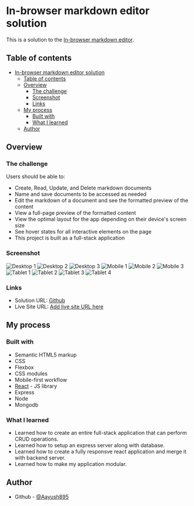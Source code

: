 # In-browser markdown editor solution

This is a solution to the [In-browser markdown editor](https://github.com/Aayush895/Markdown-Editor).

## Table of contents

- [In-browser markdown editor solution](#in-browser-markdown-editor-solution)
  - [Table of contents](#table-of-contents)
  - [Overview](#overview)
    - [The challenge](#the-challenge)
    - [Screenshot](#screenshot)
    - [Links](#links)
  - [My process](#my-process)
    - [Built with](#built-with)
    - [What I learned](#what-i-learned)
  - [Author](#author)

## Overview

### The challenge

Users should be able to:

- Create, Read, Update, and Delete markdown documents
- Name and save documents to be accessed as needed
- Edit the markdown of a document and see the formatted preview of the content
- View a full-page preview of the formatted content
- View the optimal layout for the app depending on their device's screen size
- See hover states for all interactive elements on the page
- This project is built as a full-stack application

### Screenshot

![Desktop 1](./Screenshots/desktop-1.png)
![Desktop 2](./Screenshots/desktop-2.png)
![Desktop 3](./Screenshots/desktop-3.png)
![Mobile 1](./Screenshots/mobile-1.png)
![Mobile 2](./Screenshots/mobile-2.png)
![Mobile 3](./Screenshots/mobile-3.png)
![Tablet 1](./Screenshots/tablet-1.png)
![Tablet 2](./Screenshots/tablet-2.png)
![Tablet 3](./Screenshots/tablet-3.png)
![Tablet 4](./Screenshots/tablet-4.png)

### Links

- Solution URL: [Github](https://github.com/Aayush895/Markdown-Editor)
- Live Site URL: [Add live site URL here](https://your-live-site-url.com)

## My process

### Built with

- Semantic HTML5 markup
- CSS
- Flexbox
- CSS modules
- Mobile-first workflow
- [React](https://reactjs.org/) - JS library
- Express
- Node
- Mongodb

### What I learned

- Learned how to create an entire full-stack application that can perform CRUD operations.
- Learned how to setup an express server along with database.
- Learned how to create a fully responsve react application and merge it with backend server.
- Learned how to make my application modular.

## Author

- Github - [@Aayush895](https://github.com/Aayush895)